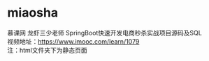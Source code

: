 # miaosha
慕课网 龙虾三少老师 SpringBoot快速开发电商秒杀实战项目源码及SQL  
视频地址：https://www.imooc.com/learn/1079  
注：html文件夹下为静态页面  
